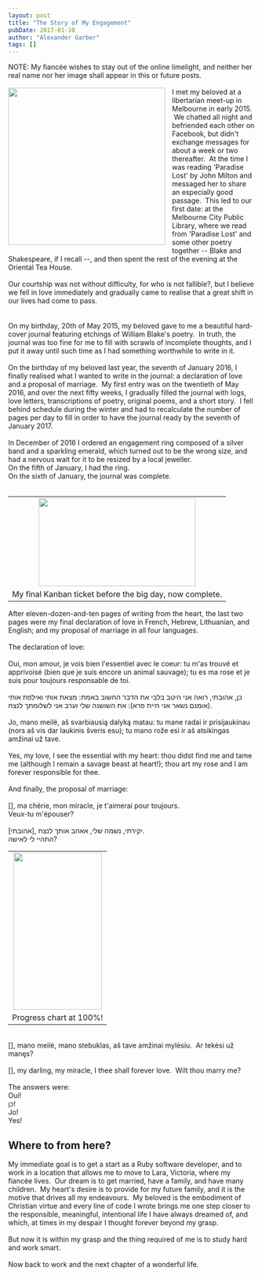 ```yaml
---
layout: post
title: "The Story of My Engagement"
pubDate: 2017-01-10
author: "Alexander Garber"
tags: []
---
```


<div dir="ltr" style="text-align: left;" trbidi="on">NOTE: My fiancée wishes to stay out of the online limelight, and neither her real name nor her image shall appear in this or future posts.<br><br><a href="https://4.bp.blogspot.com/-oo89vkTfj0s/WHR68_NkoHI/AAAAAAAAMUI/3gBIZlpiUps-bUXy-nRXTGobRn1FL9fUgCLcB/s1600/engagement_ring.jpg" imageanchor="1" style="clear: left; float: left; margin-bottom: 1em; margin-right: 1em;"><img border="0" height="320" src="https://4.bp.blogspot.com/-oo89vkTfj0s/WHR68_NkoHI/AAAAAAAAMUI/3gBIZlpiUps-bUXy-nRXTGobRn1FL9fUgCLcB/s320/engagement_ring.jpg" width="320"></a>I met my beloved at a libertarian meet-up in Melbourne in early 2015.  We chatted all night and befriended each other on Facebook, but didn't exchange messages for about a week or two thereafter.  At the time
        I was reading 'Paradise Lost' by John Milton and messaged her to share an especially good passage.  This led to our first date: at the Melbourne City Public Library, where we read from 'Paradise Lost' and some other poetry together --
        Blake and Shakespeare, if I recall --, and then spent the rest of the evening at the Oriental Tea House.<br><br>Our courtship was not without difficulty, for who is not fallible?, but I believe we fell in love immediately and gradually
        came to realise that a great shift in our lives had come to pass.<br><br><br>On my birthday, 20th of May 2015, my beloved gave to me a beautiful hard-cover journal featuring etchings of William Blake's poetry.  In truth, the
        journal was too fine for me to fill with scrawls of incomplete thoughts, and I put it away until such time as I had something worthwhile to write in it.<br><br>On the birthday of my beloved last year, the seventh of January 2016, I
        finally realised what I wanted to write in the journal: a declaration of love and a proposal of marriage.  My first entry was on the twentieth of May 2016, and over the next fifty weeks, I gradually filled the journal with logs, love
        letters, transcriptions of poetry, original poems, and a short story.  I fell behind schedule during the winter and had to recalculate the number of pages per day to fill in order to have the journal ready by the seventh of January
        2017.<br><br>In December of 2016 I ordered an engagement ring composed of a silver band and a sparkling emerald, which turned out to be the wrong size, and had a nervous wait for it to be resized by a local jeweller.<br>On the fifth of
        January, I had the ring.<br>On the sixth of January, the journal was complete.<br><br>
        <table align="center" cellpadding="0" cellspacing="0" class="tr-caption-container" style="margin-left: auto; margin-right: auto; text-align: center;">
          <tbody>
            <tr>
              <td style="text-align: center;"><a href="https://3.bp.blogspot.com/--lWU_9P8Ilo/WHR-A7pLBsI/AAAAAAAAMUU/mC3vCgWKgskrGveOkjr8ItWpFj3tTiQfQCPcB/s1600/PHOTO_20170109_150509.jpg" imageanchor="1" style="margin-left: auto; margin-right: auto;"><img border="0" height="180" src="https://3.bp.blogspot.com/--lWU_9P8Ilo/WHR-A7pLBsI/AAAAAAAAMUU/mC3vCgWKgskrGveOkjr8ItWpFj3tTiQfQCPcB/s320/PHOTO_20170109_150509.jpg" width="320"></a></td>
            </tr>
            <tr>
              <td class="tr-caption" style="text-align: center;">My final Kanban ticket before the big day, now complete.</td>
            </tr>
          </tbody>
        </table>After eleven-dozen-and-ten pages of writing from the heart, the last two pages were my final declaration of love in French, Hebrew, Lithuanian, and English; and my proposal of marriage in all four languages.<br><br>The
        declaration of love:<br><br>Oui, mon amour, je vois bien l'essentiel avec le coeur: tu m'as trouvé et apprivoisé (bien que je suis encore un animal sauvage); tu es ma rose et je suis pour toujours responsable de toi.<br><br>כן,
        אהובתי, רואה אני היטב בלבי את הדבר החשוב באמת: מצאת אותי ואילפת אותי (אומנם נשאר אני חיית פרא): את השושנה שלי וערב אני לשלומתך לנצח.<br><br>Jo, mano meilé, aš svarbiausią dalyką matau: tu mane radai ir prisijaukinau (nors aš vis dar
        laukinis šveris esu); tu mano rože esi ir aš atsikingas amžinai už tave.<br><br>Yes, my love, I see the essential with my heart: thou didst find me and tame me (although I remain a savage beast at heart!); thou art my rose and I am
        forever responsible for thee.<br><br>And finally, the proposal of marriage:<br><br>[], ma chׂérie, mon miracle, je t'aimerai pour toujours.<br>Veux-tu m'épouser?<br><br>[אהובתי], יקירתי, נשמה שלי, אאהב אותך לנצח.<br>התהיי לי
        לאישה?<br>
        <table align="center" cellpadding="0" cellspacing="0" class="tr-caption-container" style="margin-left: auto; margin-right: auto; text-align: center;">
          <tbody>
            <tr>
              <td style="text-align: center;"><a href="https://4.bp.blogspot.com/-HWDOlUQRSi8/WHR-PiG7KJI/AAAAAAAAMUY/DCGuXAMWbyUWQoMW1uS8UQXMIHp1tnSrACPcB/s1600/PHOTO_20170108_201653.jpg" imageanchor="1" style="margin-left: auto; margin-right: auto;"><img border="0" height="320" src="https://4.bp.blogspot.com/-HWDOlUQRSi8/WHR-PiG7KJI/AAAAAAAAMUY/DCGuXAMWbyUWQoMW1uS8UQXMIHp1tnSrACPcB/s320/PHOTO_20170108_201653.jpg" width="180"></a></td>
            </tr>
            <tr>
              <td class="tr-caption" style="text-align: center;">Progress chart at 100%!</td>
            </tr>
          </tbody>
        </table>
<br>[], mano meilė, mano stebuklas, aš tave amžinai mylėsiu.  Ar tekėsi už manęs?<br><br>[], my darling, my miracle, I thee shall forever love.  Wilt thou marry me?<br><br>The answers were:<br>Oui!<br>כן!<br>Jo!<br>Yes!<br>
        <h2>Where to from here?</h2>My immediate goal is to get a start as a Ruby software developer, and to work in a location that allows me to move to Lara, Victoria, where my fiancée lives.  Our dream is to get married, have a family, and
        have many children.  My heart's desire is to provide for my future family, and it is the motive that drives all my endeavours.  My beloved is the embodiment of Christian virtue and every line of code I wrote brings me one step
        closer to the responsible, meaningful, intentional life I have always dreamed of, and which, at times in my despair I thought forever beyond my grasp.<br><br>But now it is within my grasp and the thing required of me is to study hard and
        work smart.<br><br>Now back to work and the next chapter of a wonderful life.
      </div>

